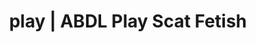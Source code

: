 ---
categories:
- Real Couples
- Lingerie Art
- Alt Romance
- Mindful Kink
- Sapphic Desires
image: /assets/images/1747713802046.png
layout: post
schema:
  description: Premium adult content featuring Scat Fetish, ABDL Play. High-quality
    artwork with erotic themes.
  keywords:
  - E-Girl Erotica
  - ABDL Play
  - Scat Fetish
  - Digital Dominance
  - Spiritual Kink
  - Real Couples
  - Immersive Erotica
  name: 1747713802046 | Scat Fetish ABDL Play
  type: VisualArtwork
seo:
  description: Featured content with exclusive ABDL Play, Scat Fetish. HD images available.
  keywords: ABDL Play, Scat Fetish
  og_image: /assets/images/1747713802046.png
  schema_type: VisualArtwork
tags:
- '#play'
- Scat Fetish
- ABDL Play
title: play | ABDL Play Scat Fetish
---
